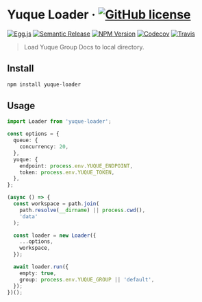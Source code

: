 # Yuque Loader &middot; [![GitHub license][license-square]][license-url]

[![Egg.js][egg-square]][egg-url]
[![Semantic Release][semantic-release-square]][semantic-release-url]
[![NPM Version][npm-square]][npm-url]
[![Codecov][codecov-square]][codecov-url]
[![Travis][travis-square]][travis-url]

[license-square]: https://img.shields.io/badge/license-MIT-blue.svg?style=flat-square
[license-url]: https://github.com/thonatos/yuque-loader/blob/HEAD/LICENSE
[egg-square]: https://img.shields.io/badge/Awesome-Egg.js-ff69b4.svg?style=flat-square
[egg-url]: https://eggjs.org/
[npm-square]: https://img.shields.io/npm/v/yuque-loader.svg?style=flat-square
[npm-url]: https://www.npmjs.com/package/yuque-loader
[codecov-square]: https://img.shields.io/codecov/c/github/thonatos/yuque-loader.svg?style=flat-square
[codecov-url]: https://codecov.io/gh/thonatos/yuque-loader
[travis-square]: https://img.shields.io/travis/thonatos/yuque-loader.svg?style=flat-square
[travis-url]: https://travis-ci.org/thonatos/yuque-loader
[semantic-release-square]: https://img.shields.io/badge/%20%20%F0%9F%93%A6%F0%9F%9A%80-semantic--release-e10079.svg?style=flat-square
[semantic-release-url]: https://github.com/semantic-release/semantic-release

> Load Yuque Group Docs to local directory.

## Install

```sh
npm install yuque-loader
```

## Usage

```ts
import Loader from 'yuque-loader';

const options = {
  queue: {
    concurrency: 20,
  },
  yuque: {
    endpoint: process.env.YUQUE_ENDPOINT,
    token: process.env.YUQUE_TOKEN,
  },
};

(async () => {
  const workspace = path.join(
    path.resolve(__dirname) || process.cwd(),
    'data'
  );

  const loader = new Loader({
    ...options,
    workspace,
  });

  await loader.run({
    empty: true,
    group: process.env.YUQUE_GROUP || 'default',
  });
})();
```
